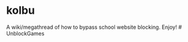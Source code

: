# kolbu
A wiki/megathread of how to bypass school website blocking. Enjoy!
#   U n b l o c k G a m e s  
 